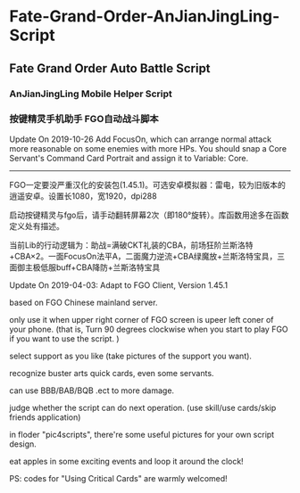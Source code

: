 # Fate-Grand-Order-AnJianJingLing-Script
## Fate Grand Order Auto Battle Script

### AnJianJingLing Mobile Helper Script

### 按键精灵手机助手 FGO自动战斗脚本

Update On 2019-10-26
Add FocusOn, which can arrange normal attack more reasonable on some enemies with more HPs. You should snap a Core Servant's Command Card Portrait and assign it to Variable: Core. 

------------
FGO一定要没严重汉化的安装包(1.45.1)。可选安卓模拟器：雷电，较为旧版本的逍遥安卓。设置长1080，宽1920，dpi288

启动按键精灵与fgo后，请手动翻转屏幕2次（即180°旋转）。库函数用途多在函数定义处有描述。

当前Lib的行动逻辑为：助战=满破CKT礼装的CBA，前场狂阶兰斯洛特+CBA×2。一面FocusOn法平A，二面魔力逆流+CBA绿魔放+兰斯洛特宝具，三面御主极低服buff+CBA降防+兰斯洛特宝具

Update On 2019-04-03: Adapt to FGO Client, Version 1.45.1

based on FGO Chinese mainland server.

only use it when upper right corner of FGO screen is upeer left coner of your phone.
(that is, Turn 90 degrees clockwise when you start to play FGO if you want to use the script. )

select support as you like (take pictures of the support you want).

recognize buster arts quick cards, even some servants.

can use BBB/BAB/BQB .ect to more damage.

judge whether the script can do next operation. (use skill/use cards/skip friends application)

in floder "pic4scripts", there're some useful pictures for your own script design.

eat apples in some exciting events and loop it around the clock!

PS: codes for "Using Critical Cards" are warmly welcomed!

